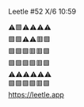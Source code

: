 Leetle #52 X/6 10:59

⚠️🟩⚠️⚠️⚠️⚠️\
🟩🟩⚠️⚠️🟥🟩\
🟩🟩🟩🟥🟥🟩\
🟩🟩🟩🟩🟥🟩\
⚠️⚠️⚠️⚠️⚠️⚠️\
🟩🟩🟩🟩🟥🟩\
https://leetle.app